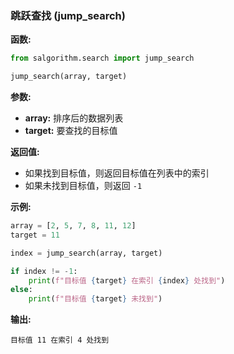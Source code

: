 ### 跳跃查找 (jump_search)

**函数:**

```python
from salgorithm.search import jump_search

jump_search(array, target)
```

**参数:**

* **array:** 排序后的数据列表
* **target:** 要查找的目标值

**返回值:**

* 如果找到目标值，则返回目标值在列表中的索引
* 如果未找到目标值，则返回 `-1`

**示例:**

```python
array = [2, 5, 7, 8, 11, 12]
target = 11

index = jump_search(array, target)

if index != -1:
    print(f"目标值 {target} 在索引 {index} 处找到")
else:
    print(f"目标值 {target} 未找到")
```

**输出:**

```
目标值 11 在索引 4 处找到
```